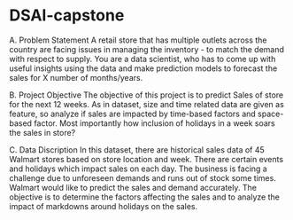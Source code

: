 # DSAI-capstone

A. Problem Statement
A retail store that has multiple outlets across the country are facing issues in managing the inventory - to match the demand with respect to
supply. You are a data scientist, who has to come up with useful insights using the data and make prediction models to forecast the sales for X
number of months/years.

B. Project Objective
The objective of this project is to predict Sales of store for the next 12 weeks. As in dataset, size and time related data are given as feature, so
analyze if sales are impacted by time-based factors and space- based factor. Most importantly how inclusion of holidays in a week soars the sales
in store?

C. Data Discription
In this dataset, there are historical sales data of 45 Walmart stores based on store location and week. There are certain events and holidays which
impact sales on each day. The business is facing a challenge due to unforeseen demands and runs out of stock some times. Walmart would like to
predict the sales and demand accurately. The objective is to determine the factors affecting the sales and to analyze the impact of markdowns
around holidays on the sales.
